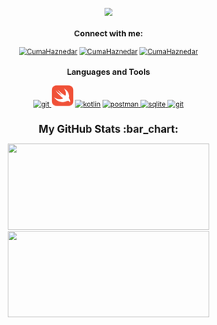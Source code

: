 <p align="center"><img src="https://readme-typing-svg.herokuapp.com?size=25&duration=2500&color=FFBD14&background=FFD3E900&center=true&vCenter=true&multiline=true&width=500&height=100&lines=Hi+!+I'm+Cuma+Haznedar;iOS+Developer"></p>

<h3 align="center">Connect with me:</h3>
<p align="center">
<a href="https://www.linkedin.com/in/cumahaznedar/" target="blank"><img align="center" src="https://raw.githubusercontent.com/rahuldkjain/github-profile-readme-generator/master/src/images/icons/Social/linked-in-alt.svg" alt="CumaHaznedar" height="30" width="40" /></a>
<a href="https://instagram.com/cumahaznedar" target="blank"><img align="center" src="https://raw.githubusercontent.com/rahuldkjain/github-profile-readme-generator/master/src/images/icons/Social/instagram.svg" alt="CumaHaznedar" height="30" width="40" /></a>
<a href="mailto:cumahaznedar@gmail.com" target="blank"><img align="center" src="https://img.icons8.com/arcade/256/gmail.png" alt="CumaHaznedar" height="40" width="40" /></a>  
  
</p>
<h3 align="center">Languages and Tools</h3>
<p align="center">
<a href="https://developer.apple.com/xcode/swiftui/" target="_blank"> <img src="https://user-images.githubusercontent.com/78587220/181483063-2d82bda5-a7a2-4377-8dd3-e40975a2d0ed.png" alt="git" width="45" height="45"/> </a>
<a href="https://developer.apple.com/swift/" target="_blank"> <img src="https://raw.githubusercontent.com/devicons/devicon/master/icons/swift/swift-original.svg" alt="Swift" width="45" height="45"/></a>
<a href="https://kotlinlang.org" target="_blank"> <img src="https://www.vectorlogo.zone/logos/kotlinlang/kotlinlang-icon.svg" alt="kotlin" width="42" height="42"/></a> 
<a href="https://postman.com" target="_blank" rel="noreferrer"> <img src="https://www.vectorlogo.zone/logos/getpostman/getpostman-icon.svg" alt="postman" width="45" height="45"/> </a> 
<a href="https://www.sqlite.org/" target="_blank" rel="noreferrer"> <img src="https://www.vectorlogo.zone/logos/sqlite/sqlite-icon.svg" alt="sqlite" width="45" height="45"/> </a>
<a href="https://git-scm.com/" target="_blank" rel="noreferrer"> <img src="https://www.vectorlogo.zone/logos/git-scm/git-scm-icon.svg" alt="git" width="45" height="45"/> </a> </p>
</p>
</p>


<h2 align="center">My GitHub Stats :bar_chart:</h2>
<p align="center">
  <img src="https://github-readme-stats.vercel.app/api?username=Ryuk-C&&show_icons=true&theme=tokyonight" width="410" height="175">
<img src="https://github-readme-stats.vercel.app/api/top-langs/?username=Ryuk-C&layout=compact&theme=tokyonight" width="410" height="175">
</p>
